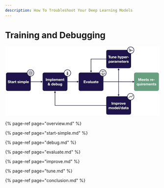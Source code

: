 ```yaml
---
description: How To Troubleshoot Your Deep Learning Models
---
```


# Training and Debugging

![](../../.gitbook/assets/debugging_overview.jpg)

{% page-ref page="overview.md" %}

{% page-ref page="start-simple.md" %}

{% page-ref page="debug.md" %}

{% page-ref page="evaluate.md" %}

{% page-ref page="improve.md" %}

{% page-ref page="tune.md" %}

{% page-ref page="conclusion.md" %}

